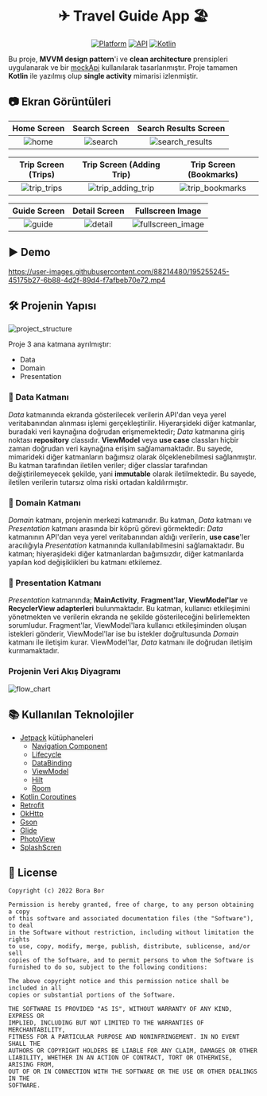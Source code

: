 <h1 align="center">✈ Travel Guide App 🏖</h1>

<p align="center">
  <a href="https://www.android.com/"><img alt="Platform" src="https://img.shields.io/badge/platform-android-brightgreen.svg"/></a>
  <a href="https://developer.android.com/about/versions/lollipop"><img alt="API" src="https://img.shields.io/badge/API-21%2B-brightgreen.svg?style=flat"/></a>
  <a href="https://github.com/JetBrains/kotlin/releases/tag/v1.7.10"><img alt="Kotlin" src="https://img.shields.io/badge/Kotlin-1.7.10-blueviolet"/></a>
</p>

Bu proje, **MVVM design pattern**'i ve **clean architecture** prensipleri uygulanarak ve bir [mockApi](https://6339f07e471b8c3955686976.mockapi.io/travel_list) kullanılarak tasarlanmıştır. Proje tamamen **Kotlin** ile yazılmış olup **single activity** mimarisi izlenmiştir. 

## 📷 Ekran Görüntüleri
Home Screen|Search Screen|Search Results Screen
:-:|:-:|:-:
![home](https://user-images.githubusercontent.com/88214480/195253745-d858e0eb-6750-4d19-abd2-2bf7ed335aab.jpg) | ![search](https://user-images.githubusercontent.com/88214480/195253806-ed4e366a-0218-423c-91dd-2204d6bcd5f6.jpg) | ![search_results](https://user-images.githubusercontent.com/88214480/195253834-c9d419be-d2b2-4f8a-8873-e21185ee8072.jpg)

|Trip Screen (Trips)|Trip Screen (Adding Trip)|Trip Screen (Bookmarks)|
:-:|:-:|:-:
![trip_trips](https://user-images.githubusercontent.com/88214480/195253920-3203d407-2d96-4cac-953e-6cac6559d3b0.jpg) | ![trip_adding_trip](https://user-images.githubusercontent.com/88214480/195254948-6eeda5fd-dab0-4973-bb67-43bc97039ed0.jpg) | ![trip_bookmarks](https://user-images.githubusercontent.com/88214480/195253973-6ed5bfdc-60b1-4dd5-bcc2-f240fcaef7f3.jpg)

Guide Screen|Detail Screen|Fullscreen Image
:-:|:-:|:-:
![guide](https://user-images.githubusercontent.com/88214480/195253977-3c4e9376-06b1-434e-96b2-a025759f70b5.jpg) | ![detail](https://user-images.githubusercontent.com/88214480/195253991-24cebdb7-3084-4119-82e1-8067e24a3cd6.jpg) | ![fullscreen_image](https://user-images.githubusercontent.com/88214480/195254003-031f85d5-0fb2-41da-9388-ed232490a8b1.jpg) |

## ▶ Demo
https://user-images.githubusercontent.com/88214480/195255245-45175b27-6b88-4d2f-89d4-f7afbeb70e72.mp4

## 🛠 Projenin Yapısı
![project_structure](https://user-images.githubusercontent.com/88214480/195248644-177f8d54-c18a-41b3-b366-beebab3d3113.png)

Proje 3 ana  katmana ayrılmıştır:
- Data
- Domain
- Presentation

### 🔸 Data Katmanı
*Data* katmanında ekranda gösterilecek verilerin API'dan veya yerel veritabanından alınması işlemi gerçekleştirilir. Hiyerarşideki diğer katmanlar, buradaki veri kaynağına doğrudan erişmemektedir; *Data* katmanına giriş noktası **repository** classıdır. **ViewModel** veya **use case** classları hiçbir zaman doğrudan veri kaynağına erişim sağlamamaktadır. Bu sayede, mimarideki diğer katmanların bağımsız olarak ölçeklenebilmesi sağlanmıştır. Bu katman tarafından iletilen veriler; diğer classlar tarafından değiştirilemeyecek şekilde, yani **immutable** olarak iletilmektedir. Bu sayede, iletilen verilerin tutarsız olma riski ortadan kaldılırmıştır.

### 🔸 Domain Katmanı
*Domain* katmanı, projenin merkezi katmanıdır. Bu katman, *Data* katmanı ve *Presentation* katmanı arasında bir köprü görevi görmektedir: *Data* katmanının API'dan veya yerel veritabanından aldığı verilerin, **use case**'ler aracılığıyla *Presentation* katmanında kullanılabilmesini sağlamaktadır. Bu katman; hiyeraşideki diğer katmanlardan bağımsızdır, diğer katmanlarda yapılan kod değişiklikleri bu katmanı etkilemez.

### 🔸 Presentation Katmanı
*Presentation* katmanında; **MainActivity**, **Fragment'lar**, **ViewModel'lar** ve **RecyclerView adapterleri** bulunmaktadır. Bu katman, kullanıcı etkileşimini yönetmekten ve verilerin ekranda ne şekilde gösterileceğini belirlemekten sorumludur. Fragment'lar, ViewModel'lara kullanıcı etkileşiminden oluşan istekleri gönderir, ViewModel'lar ise bu istekler doğrultusunda *Domain* katmanı ile iletişim kurar. ViewModel'lar, *Data* katmanı ile doğrudan iletişim kurmamaktadır.

### Projenin Veri Akış Diyagramı
![flow_chart](https://user-images.githubusercontent.com/88214480/195246398-65d6fd54-4945-4d2f-9cfe-4e94b5eb514f.png)

## 📚 Kullanılan Teknolojiler
- [Jetpack](https://developer.android.com/jetpack) kütüphaneleri
  - [Navigation Component](https://developer.android.com/guide/navigation)
  - [Lifecycle](https://developer.android.com/topic/libraries/architecture/lifecycle)
  - [DataBinding](https://developer.android.com/topic/libraries/data-binding)
  - [ViewModel](https://developer.android.com/topic/libraries/architecture/viewmodel)
  - [Hilt](https://developer.android.com/training/dependency-injection/hilt-android)
  - [Room](https://developer.android.com/training/data-storage/room)
- [Kotlin Coroutines](https://kotlinlang.org/docs/coroutines-overview.html)
- [Retrofit](https://github.com/square/retrofit)
- [OkHttp](https://github.com/square/okhttp)
- [Gson](https://github.com/google/gson)
- [Glide](https://github.com/bumptech/glide)
- [PhotoView](https://github.com/Baseflow/PhotoView)
- [SplashScren](https://developer.android.com/reference/kotlin/androidx/core/splashscreen/SplashScreen)

## 📜 License
```
Copyright (c) 2022 Bora Bor

Permission is hereby granted, free of charge, to any person obtaining a copy
of this software and associated documentation files (the "Software"), to deal
in the Software without restriction, including without limitation the rights
to use, copy, modify, merge, publish, distribute, sublicense, and/or sell
copies of the Software, and to permit persons to whom the Software is
furnished to do so, subject to the following conditions:

The above copyright notice and this permission notice shall be included in all
copies or substantial portions of the Software.

THE SOFTWARE IS PROVIDED "AS IS", WITHOUT WARRANTY OF ANY KIND, EXPRESS OR
IMPLIED, INCLUDING BUT NOT LIMITED TO THE WARRANTIES OF MERCHANTABILITY,
FITNESS FOR A PARTICULAR PURPOSE AND NONINFRINGEMENT. IN NO EVENT SHALL THE
AUTHORS OR COPYRIGHT HOLDERS BE LIABLE FOR ANY CLAIM, DAMAGES OR OTHER
LIABILITY, WHETHER IN AN ACTION OF CONTRACT, TORT OR OTHERWISE, ARISING FROM,
OUT OF OR IN CONNECTION WITH THE SOFTWARE OR THE USE OR OTHER DEALINGS IN THE
SOFTWARE.
```
